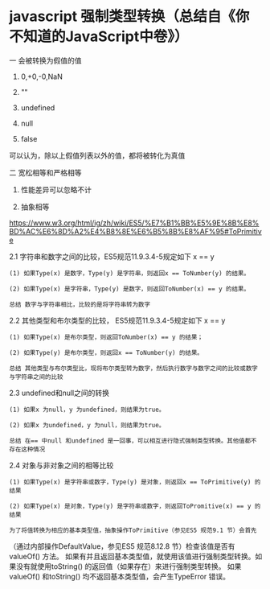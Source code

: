 # javascript 强制类型转换（总结自《你不知道的JavaScript中卷》）

一 会被转换为假值的值

1. 0,+0,-0,NaN

2. ""

3. undefined

4. null

5. false

可以认为，除以上假值列表以外的值，都将被转化为真值

二 宽松相等和严格相等

1. 性能差异可以忽略不计

2. 抽象相等


https://www.w3.org/html/ig/zh/wiki/ES5/%E7%B1%BB%E5%9E%8B%E8%BD%AC%E6%8D%A2%E4%B8%8E%E6%B5%8B%E8%AF%95#ToPrimitive

  2.1 字符串和数字之间的比较，ES5规范11.9.3.4-5规定如下 x == y
  
    (1) 如果Type(x) 是数字，Type(y) 是字符串，则返回x == ToNumber(y) 的结果。
    
    (2) 如果Type(x) 是字符串，Type(y) 是数字，则返回ToNumber(x) == y 的结果。
    
    总结 数字与字符串相比，比较的是将字符串转为数字
    
  2.2 其他类型和布尔类型的比较， ES5规范11.9.3.4-5规定如下 x == y
  
    (1) 如果Type(x) 是布尔类型，则返回ToNumber(x) == y 的结果；
    
    (2) 如果Type(y) 是布尔类型，则返回x == ToNumber(y) 的结果。
    
    总结 其他类型与布尔类型比，现将布尔类型转为数字，然后执行数字与数字之间的比较或数字与字符串之间的比较
    
  2.3 undefined和null之间的转换
  
    (1) 如果x 为null，y 为undefined，则结果为true。
    
    (2) 如果x 为undefined，y 为null，则结果为true。
    
    总结 在== 中null 和undefined 是一回事，可以相互进行隐式强制类型转换。其他值都不存在这种情况
    
  2.4 对象与非对象之间的相等比较
  
    (1) 如果Type(x) 是字符串或数字，Type(y) 是对象，则返回x == ToPrimitive(y) 的结果
    
    (2) 如果Type(x) 是对象，Type(y) 是字符串或数字，则返回ToPromitive(x) == y 的结果
    
    为了将值转换为相应的基本类型值，抽象操作ToPrimitive（参见ES5 规范9.1 节）会首先
   （通过内部操作DefaultValue，参见ES5 规范8.12.8 节）检查该值是否有valueOf() 方法。
    如果有并且返回基本类型值，就使用该值进行强制类型转换。如果没有就使用toString()
    的返回值（如果存在）来进行强制类型转换。
     如果valueOf() 和toString() 均不返回基本类型值，会产生TypeError 错误。
